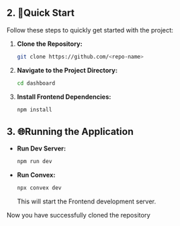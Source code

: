 ##  2. <a name='QuickStart'></a>🚀Quick Start


Follow these steps to quickly get started with the project:

1. **Clone the Repository:**

    ```bash
    git clone https://github.com/<repo-name>
    ```

2. **Navigate to the Project Directory:**

    ```bash
    cd dashboard
    ```

3. **Install Frontend Dependencies:**

    ```bash
    npm install
    ```



##  3. <a name='RunningtheApplication'></a>🌐Running the Application

- **Run Dev Server:**

    ```bash
    npm run dev
    ```

- **Run Convex:**
  
    ```bash
    npx convex dev
    ```

    This will start the Frontend development server.


Now you have successfully cloned the repository